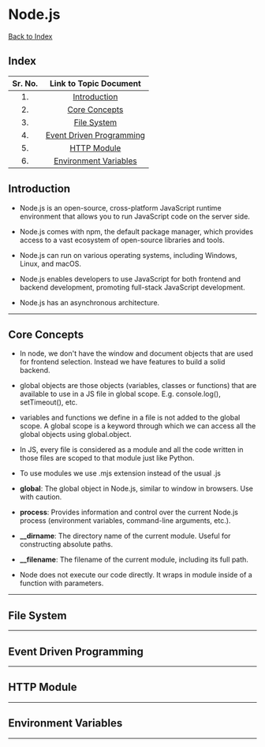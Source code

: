 # Node.js

[Back to Index](../index.md)

## Index

| Sr. No. | Link to Topic Document |
|:---:|:---:|
| 1. | [Introduction](#1) |
| 2. | [Core Concepts](#2) |
| 3. | [File System](#3) |
| 4. | [Event Driven Programming](#4) |
| 5. | [HTTP Module](#5) |
| 6. | [Environment Variables](#6) |


<a id="1"></a>

## Introduction

- Node.js is an open-source, cross-platform JavaScript runtime environment that allows you to run JavaScript code on the server side.

- Node.js comes with npm, the default package manager, which provides access to a vast ecosystem of open-source libraries and tools.

- Node.js can run on various operating systems, including Windows, Linux, and macOS.

- Node.js enables developers to use JavaScript for both frontend and backend development, promoting full-stack JavaScript development.

- Node.js has an asynchronous architecture.

---

<a id="2"></a>

## Core Concepts

- In node, we don't have the window and document objects that are used for frontend selection. Instead we have features to build a solid backend.

- global objects are those objects (variables, classes or functions) that are available to use in a JS file in global scope. E.g. console.log(), setTimeout(), etc.

- variables and functions we define in a file is not added to the global scope. A global scope is a keyword through which we can access all the global objects using global.object.

- In JS, every file is considered as a module and all the code written in those files are scoped to that module just like Python.

- To use modules we use .mjs extension instead of the usual .js

- **global**: The global object in Node.js, similar to window in browsers. Use with caution.
- **process**: Provides information and control over the current Node.js process (environment variables, command-line arguments, etc.).
- **__dirname**: The directory name of the current module. Useful for constructing absolute paths.
- **__filename**: The filename of the current module, including its full path.

- Node does not execute our code directly. It wraps in module inside of a function with parameters.

---

<a id="3"></a>

## File System

---

<a id="4"></a>

## Event Driven Programming

---

<a id="5"></a>

## HTTP Module

---

<a id="6"></a>

## Environment Variables

---

